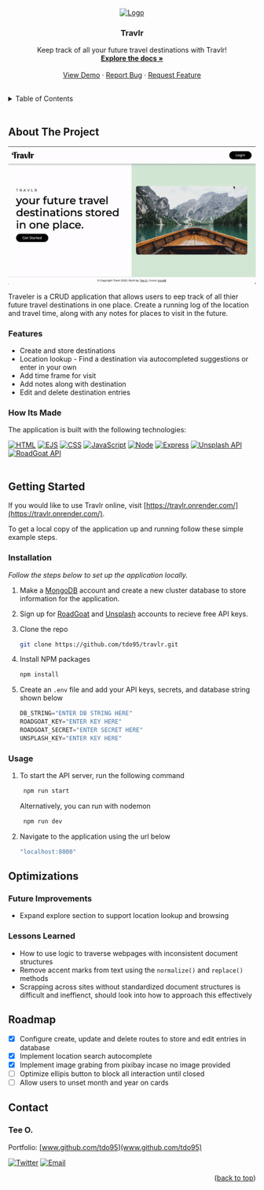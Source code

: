 <!-- This readme was adapated from a template created by Othneil Drew on Github. If you'd like to use this template visit: https://github.com/othneildrew/Best-README-Template -->
<a name="readme-top"></a>


<!-- PROJECT SHIELDS -->
<!--
*** I'm using markdown "reference style" links for readability.
*** Reference links are enclosed in brackets [ ] instead of parentheses ( ).
*** See the bottom of this document for the declaration of the reference variables
*** for contributors-url, forks-url, etc. This is an optional, concise syntax you may use.
*** https://www.markdownguide.org/basic-syntax/#reference-style-links
-->
<!-- [![Contributors][contributors-shield]][contributors-url] -->
<!-- [![Issues][issues-shield]][issues-url] -->
<!-- [![Stargazers][stars-shield]][stars-url] -->
<!-- [![MIT License][license-shield]][license-url] -->
<!-- [![LinkedIn][linkedin-shield]][linkedin-url] -->
<!-- [![Forks][forks-shield]][forks-url] -->


<!-- PROJECT LOGO -->
<br />
<div align="center">
  <a href="https://github.com/tdo95/travlr">
    <img src="https://img.icons8.com/external-prettycons-solid-prettycons/60/000000/external-world-travel-prettycons-solid-prettycons-1.png" alt="Logo" width="80" height="80">
  </a>

  <h3 align="center">Travlr</h3>

  <p align="center">
    Keep track of all your future travel destinations with Travlr!
    <br />
    <a href="https://github.com/tdo95/travlr"><strong>Explore the docs »</strong></a>
    <br />
    <br />
    <a href="https://travlr.onrender.com/">View Demo</a>
    ·
    <a href="https://github.com/tdo95/travlr/issues">Report Bug</a>
    ·
    <a href="https://github.com/tdo95/travlr/issues">Request Feature</a>
  </p>
</div>
<br />


<!-- TABLE OF CONTENTS -->
<details>
  <summary>Table of Contents</summary>
  <ol>
    <li>
      <a href="#about-the-project">About The Project</a>
      <ul>
      <li><a href="#features">Features</a></li>
        <li><a href="#how-its-made">How Its Made</a></li>
      </ul>
    </li>
    <li>
      <a href="#getting-started">Getting Started</a>
      <ul>
        <!-- <li><a href="#prerequisites">Prerequisites</a></li> -->
        <li><a href="#installation">Installation</a></li>
        <li><a href="#usage">Usage</a></li>
      </ul>
    </li>
    <li>
        <a href="#optimizations">Optimizations</a>
        <ul>
         <li><a href="#future-improvements">Future Improvements</a></li>
         <li><a href="#lessons-learned">Lessons Learned</a></li>
        </ul>
    </li>
    <li><a href="#roadmap">Roadmap</a></li>
    <!-- <li><a href="#contributing">Contributing</a></li> -->
    <!-- <li><a href="#license">License</a></li> -->
    <li><a href="#contact">Contact</a></li>
    <li><a href="#acknowledgments">Acknowledgments</a></li>
  </ol>
</details>
<br />


<!-- ABOUT THE PROJECT -->
## About The Project

[![Travlr Demo][product-screenshot]](https://travlr.onrender.com/)

Traveler is a CRUD application that allows users to eep track of all thier future travel destinations in one place. Create a running log of the location and travel time, along with any notes for places to visit in the future.

### Features
- Create and store destinations
- Location lookup - Find a destination via autocompleted suggestions or enter in your own
- Add time frame for visit 
- Add notes along with destination
- Edit and delete destination entries

### How Its Made
 The application is built with the following technologies:

 [![HTML][HTML5]][HTML5-url]
 [![EJS][EJS]][EJS-url]
 [![CSS][CSS3]][CSS3-url]
 [![JavaScript][Javascript]][Javascript-url]
 [![Node][Node.js]][Node.js-url]
 [![Express][Express.js]][Express.js-url]
 [![Unsplash API][Unsplash]][Unsplash-url]
 [![RoadGoat API][RoadGoat]][RoadGoat-url]
 <br><br>


<!-- GETTING STARTED -->
## Getting Started

If you would like to use Travlr online, visit [https://travlr.onrender.com/](https://travlr.onrender.com/). 

To get a local copy of the application up and running follow these simple example steps.

<!-- ### Prerequisites

This is an example of how to list things you need to use the software and how to install them.
* npm
  ```sh
  npm install npm@latest -g
  ``` -->

### Installation

_Follow the steps below to set up the application locally._

1. Make a [MongoDB](https://www.mongodb.com/cloud/atlas/register) account and create a new cluster database to store information for the application.

2. Sign up for [RoadGoat](https://www.roadgoat.com/business/cities-api/signup) and [Unsplash](https://unsplash.com/join) accounts to recieve free API keys.

3. Clone the repo
   ```sh
   git clone https://github.com/tdo95/travlr.git
   ```
3. Install NPM packages
   ```sh
   npm install
   ```
4. Create an `.env` file and add your API keys, secrets, and database string shown below
   ```js
   DB_STRING="ENTER DB STRING HERE"
   ROADGOAT_KEY="ENTER KEY HERE"
   ROADGOAT_SECRET="ENTER SECRET HERE"
   UNSPLASH_KEY="ENTER KEY HERE"
   ```

### Usage

1. To start the API server, run the following command
   ```sh
    npm run start  
   ```
   Alternatively, you can run with nodemon
   ```sh
    npm run dev  
   ```
2. Navigate to the application using the url below
   ```sh
   "localhost:8000"
   ```

<!-- OPTIMIZATIONS -->
## Optimizations

### Future Improvements

- Expand explore section to support location lookup and browsing

### Lessons Learned

- How to use logic to traverse webpages with inconsistent document structures
- Remove accent marks from text using the `normalize()` and `replace()` methods
- Scrapping across sites without standardized document structures is difficult and ineffienct, should look into how to approach this effectively


<!-- ROADMAP -->
## Roadmap
- [x] Configure create, update and delete routes to store and edit entries in database
- [x] Implement location search autocomplete
- [x] Implement image grabing from pixibay incase no image provided
- [ ] Optimize ellipis button to block all interaction until closed
- [ ] Allow users to unset month and year on cards

<!-- See the [open issues](https://github.com/tdo95/discolist/issues) for a list of proposed features (and known issues). -->


<!-- CONTRIBUTING -->
<!-- ## Contributing

Contributions are what make the open source community such an amazing place to learn, inspire, and create. Any contributions you make are **greatly appreciated**.

If you have a suggestion that would make this better, please fork the repo and create a pull request. You can also simply open an issue with the tag "enhancement".
Don't forget to give the project a star! Thanks again!

1. Fork the Project
2. Create your Feature Branch (`git checkout -b feature/AmazingFeature`)
3. Commit your Changes (`git commit -m 'Add some AmazingFeature'`)
4. Push to the Branch (`git push origin feature/AmazingFeature`)
5. Open a Pull Request

<p align="right">(<a href="#readme-top">back to top</a>)</p> -->


<!-- CONTACT -->
## Contact

### **Tee O.**
Portfolio: [www.github.com/tdo95](www.github.com/tdo95)

[![Twitter][twitter-shield]][twitter-url]
[![Email][email-shield]][email-url]

<p align="right">(<a href="#readme-top">back to top</a>)</p>


<!-- ACKNOWLEDGMENTS -->
<!-- ## Acknowledgments

Use this space to list resources you find helpful and would like to give credit to. I've included a few of my favorites to kick things off!

* [Choose an Open Source License](https://choosealicense.com)
* [GitHub Emoji Cheat Sheet](https://www.webpagefx.com/tools/emoji-cheat-sheet)
* [Malven's Flexbox Cheatsheet](https://flexbox.malven.co/)
* [Malven's Grid Cheatsheet](https://grid.malven.co/)
* [Img Shields](https://shields.io)
* [GitHub Pages](https://pages.github.com)
* [Font Awesome](https://fontawesome.com)
* [React Icons](https://react-icons.github.io/react-icons/search)

<p align="right">(<a href="#readme-top">back to top</a>)</p> -->





<!-- MARKDOWN LINKS & IMAGES -->
<!-- https://www.markdownguide.org/basic-syntax/#reference-style-links -->
<!-- Ready-Made Badges: https://github.com/Ileriayo/markdown-badges -->
[contributors-shield]: https://img.shields.io/github/contributors/tdo95/travlr.svg?style=for-the-badge
[contributors-url]: https://github.com/tdo95/travlr/graphs/contributors
[forks-shield]: https://img.shields.io/github/forks/tdo95/travlr.svg?style=for-the-badge
[forks-url]: https://github.com/tdo95/travlr/network/members
[stars-shield]: https://img.shields.io/github/stars/tdo95/travlr.svg?style=for-the-badge
[stars-url]: https://github.com/tdo95/travlr/stargazers
[issues-shield]: https://img.shields.io/github/issues/tdo95/travlr.svg?style=for-the-badge
[issues-url]: https://github.com/tdo95/travlr/issues
[license-shield]: https://img.shields.io/github/license/tdo95/travlr.svg?style=for-the-badge
[license-url]: https://github.com/tdo95/travlr/blob/master/LICENSE.txt

<!-- SOCIALS BADGES -->
[linkedin-shield]: https://img.shields.io/badge/-LinkedIn-black.svg?style=for-the-badge&logo=linkedin&colorB=555
[linkedin-url]: https://linkedin.com/in/tee-o
[twitter-shield]: https://img.shields.io/badge/Twitter-%231DA1F2.svg?style=for-the-badge&logo=Twitter&logoColor=white
[twitter-url]: https://twitter.com/teeintech
[email-shield]: https://img.shields.io/badge/tdopress@gmail.com-000000?style=for-the-badge&logo=gmail&logoColor=white
[email-url]: mailto:tdopress@gmail.com

<!-- DEMO IMAGE -->
[product-screenshot]: https://github.com/tdo95/travlr/blob/main/travlr-demo.gif

<!-- LIBRARIES BADGES -->
[Next.js]: https://img.shields.io/badge/next.js-000000?style=for-the-badge&logo=nextdotjs&logoColor=white
[Next-url]: https://nextjs.org/
[React.js]: https://img.shields.io/badge/React-20232A?style=for-the-badge&logo=react&logoColor=61DAFB
[React-url]: https://reactjs.org/
[Vue.js]: https://img.shields.io/badge/Vue.js-35495E?style=for-the-badge&logo=vuedotjs&logoColor=4FC08D
[Vue-url]: https://vuejs.org/
[Angular.io]: https://img.shields.io/badge/Angular-DD0031?style=for-the-badge&logo=angular&logoColor=white
[Angular-url]: https://angular.io/
[Svelte.dev]: https://img.shields.io/badge/Svelte-4A4A55?style=for-the-badge&logo=svelte&logoColor=FF3E00
[Svelte-url]: https://svelte.dev/
[Laravel.com]: https://img.shields.io/badge/Laravel-FF2D20?style=for-the-badge&logo=laravel&logoColor=white
[Laravel-url]: https://laravel.com
[Bootstrap.com]: https://img.shields.io/badge/Bootstrap-563D7C?style=for-the-badge&logo=bootstrap&logoColor=white
[Bootstrap-url]: https://getbootstrap.com
[JQuery.com]: https://img.shields.io/badge/jQuery-0769AD?style=for-the-badge&logo=jquery&logoColor=white
[JQuery-url]: https://jquery.com 
[HTML5]: https://img.shields.io/badge/html5-%23E34F26.svg?style=for-the-badge&logo=html5&logoColor=white
[HTML5-url]: https://developer.mozilla.org/en-US/docs/Glossary/HTML5
[JavaScript]: https://img.shields.io/badge/javascript-090909.svg?style=for-the-badge&logo=javascript&logoColor=%23F7DF1E
[Javascript-url]: https://developer.mozilla.org/en-US/docs/Web/JavaScript
[CSS3]: https://img.shields.io/badge/css3-%231572B6.svg?style=for-the-badge&logo=css3&logoColor=white
[CSS3-url]: https://developer.mozilla.org/en-US/docs/Web/CSS
[Node.js]: https://img.shields.io/badge/node.js-333333?style=for-the-badge&logo=node.js&logoColor=44883e
[Node.js-url]: https://nodejs.org/en/
[Express.js]: https://img.shields.io/badge/express.js-%23404d59.svg?style=for-the-badge&logo=express&logoColor=%2361DAFB
[Express.js-url]: https://expressjs.com/
[Axios]: https://img.shields.io/badge/axios-7c00e2.svg?style=for-the-badge&logo=axios&logoColor=white
[Axios-url]: https://axios-http.com/docs/intro
[Cheerio]: https://img.shields.io/badge/cheerio-000000.svg?style=for-the-badge&logo=cheerio&logoColor=white
[Cheerio-url]: https://cheerio.js.org/
[EJS]: https://img.shields.io/badge/ejs-acd161.svg?style=for-the-badge&logo=ejs&logoColor=white
[EJS-url]: https://ejs.co/


<!-- EXTRAS -->
[Spotify-api]: https://img.shields.io/badge/Spotify%20API-000000?style=for-the-badge&logo=spotify&logoColor=1DB954
[Spotify-url]: https://developer.spotify.com/documentation/web-api/quick-start/ 
[Unsplash]: https://img.shields.io/badge/unsplash%20api-ffffff.svg?style=for-the-badge&logo=unsplash&logoColor=black
[Unsplash-url]: https://unsplash.com/documentation#search-photos
[RoadGoat]: https://img.shields.io/badge/roadgoat%20api-342c8a.svg?style=for-the-badge&logo=roadgoat&logoColor=pink
[RoadGoat-url]: https://www.roadgoat.com/business/cities-api


